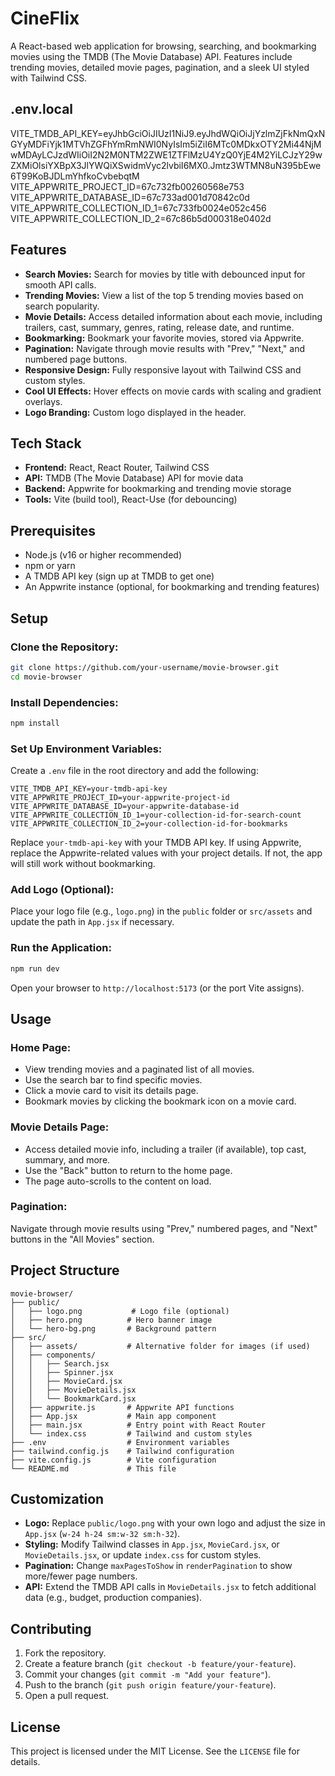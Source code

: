 # CineFlix

A React-based web application for browsing, searching, and bookmarking movies using the TMDB (The Movie Database) API. Features include trending movies, detailed movie pages, pagination, and a sleek UI styled with Tailwind CSS.

## .env.local

VITE_TMDB_API_KEY=eyJhbGciOiJIUzI1NiJ9.eyJhdWQiOiJjYzlmZjFkNmQxNGYyMDFiYjk1MTVhZGFhYmRmNWI0NyIsIm5iZiI6MTc0MDkxOTY2Mi44NjMwMDAyLCJzdWIiOiI2N2M0NTM2ZWE1ZTFlMzU4YzQ0YjE4M2YiLCJzY29wZXMiOlsiYXBpX3JlYWQiXSwidmVyc2lvbiI6MX0.Jmtz3WTMN8uN395bEwe6T99KoBJDLmYhfkoCvbebqtM
VITE_APPWRITE_PROJECT_ID=67c732fb00260568e753
VITE_APPWRITE_DATABASE_ID=67c733ad001d70842c0d
VITE_APPWRITE_COLLECTION_ID_1=67c733fb0024e052c456
VITE_APPWRITE_COLLECTION_ID_2=67c86b5d000318e0402d

## Features
- **Search Movies:** Search for movies by title with debounced input for smooth API calls.
- **Trending Movies:** View a list of the top 5 trending movies based on search popularity.
- **Movie Details:** Access detailed information about each movie, including trailers, cast, summary, genres, rating, release date, and runtime.
- **Bookmarking:** Bookmark your favorite movies, stored via Appwrite.
- **Pagination:** Navigate through movie results with "Prev," "Next," and numbered page buttons.
- **Responsive Design:** Fully responsive layout with Tailwind CSS and custom styles.
- **Cool UI Effects:** Hover effects on movie cards with scaling and gradient overlays.
- **Logo Branding:** Custom logo displayed in the header.

## Tech Stack
- **Frontend:** React, React Router, Tailwind CSS
- **API:** TMDB (The Movie Database) API for movie data
- **Backend:** Appwrite for bookmarking and trending movie storage
- **Tools:** Vite (build tool), React-Use (for debouncing)

## Prerequisites
- Node.js (v16 or higher recommended)
- npm or yarn
- A TMDB API key (sign up at TMDB to get one)
- An Appwrite instance (optional, for bookmarking and trending features)

## Setup
### Clone the Repository:
```bash
git clone https://github.com/your-username/movie-browser.git
cd movie-browser
```

### Install Dependencies:
```bash
npm install
```

### Set Up Environment Variables:
Create a `.env` file in the root directory and add the following:
```env
VITE_TMDB_API_KEY=your-tmdb-api-key
VITE_APPWRITE_PROJECT_ID=your-appwrite-project-id
VITE_APPWRITE_DATABASE_ID=your-appwrite-database-id
VITE_APPWRITE_COLLECTION_ID_1=your-collection-id-for-search-count
VITE_APPWRITE_COLLECTION_ID_2=your-collection-id-for-bookmarks
```
Replace `your-tmdb-api-key` with your TMDB API key.
If using Appwrite, replace the Appwrite-related values with your project details. If not, the app will still work without bookmarking.

### Add Logo (Optional):
Place your logo file (e.g., `logo.png`) in the `public` folder or `src/assets` and update the path in `App.jsx` if necessary.

### Run the Application:
```bash
npm run dev
```
Open your browser to `http://localhost:5173` (or the port Vite assigns).

## Usage
### Home Page:
- View trending movies and a paginated list of all movies.
- Use the search bar to find specific movies.
- Click a movie card to visit its details page.
- Bookmark movies by clicking the bookmark icon on a movie card.

### Movie Details Page:
- Access detailed movie info, including a trailer (if available), top cast, summary, and more.
- Use the "Back" button to return to the home page.
- The page auto-scrolls to the content on load.

### Pagination:
Navigate through movie results using "Prev," numbered pages, and "Next" buttons in the "All Movies" section.

## Project Structure
```
movie-browser/
├── public/
│   ├── logo.png           # Logo file (optional)
│   ├── hero.png          # Hero banner image
│   └── hero-bg.png       # Background pattern
├── src/
│   ├── assets/           # Alternative folder for images (if used)
│   ├── components/
│   │   ├── Search.jsx
│   │   ├── Spinner.jsx
│   │   ├── MovieCard.jsx
│   │   ├── MovieDetails.jsx
│   │   └── BookmarkCard.jsx
│   ├── appwrite.js       # Appwrite API functions
│   ├── App.jsx           # Main app component
│   ├── main.jsx          # Entry point with React Router
│   └── index.css         # Tailwind and custom styles
├── .env                  # Environment variables
├── tailwind.config.js    # Tailwind configuration
├── vite.config.js        # Vite configuration
└── README.md             # This file
```

## Customization
- **Logo:** Replace `public/logo.png` with your own logo and adjust the size in `App.jsx` (`w-24 h-24 sm:w-32 sm:h-32`).
- **Styling:** Modify Tailwind classes in `App.jsx`, `MovieCard.jsx`, or `MovieDetails.jsx`, or update `index.css` for custom styles.
- **Pagination:** Change `maxPagesToShow` in `renderPagination` to show more/fewer page numbers.
- **API:** Extend the TMDB API calls in `MovieDetails.jsx` to fetch additional data (e.g., budget, production companies).

## Contributing
1. Fork the repository.
2. Create a feature branch (`git checkout -b feature/your-feature`).
3. Commit your changes (`git commit -m "Add your feature"`).
4. Push to the branch (`git push origin feature/your-feature`).
5. Open a pull request.

## License
This project is licensed under the MIT License. See the `LICENSE` file for details.



